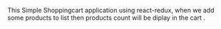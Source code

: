 This Simple Shoppingcart application using react-redux, when we add some products to list then products count will be diplay in the cart .
